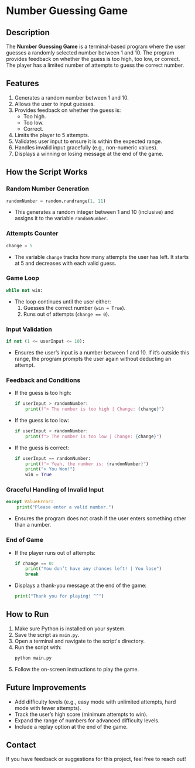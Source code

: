 # Number Guessing Game

## Description
The **Number Guessing Game** is a terminal-based program where the user guesses a randomly selected number between 1 and 10. The program provides feedback on whether the guess is too high, too low, or correct. The player has a limited number of attempts to guess the correct number.

## Features
1. Generates a random number between 1 and 10.
2. Allows the user to input guesses.
3. Provides feedback on whether the guess is:
   - Too high.
   - Too low.
   - Correct.
4. Limits the player to 5 attempts.
5. Validates user input to ensure it is within the expected range.
6. Handles invalid input gracefully (e.g., non-numeric values).
7. Displays a winning or losing message at the end of the game.

## How the Script Works
### Random Number Generation
```python
randomNumber = random.randrange(1, 11)
```
- This generates a random integer between 1 and 10 (inclusive) and assigns it to the variable `randomNumber`.

### Attempts Counter
```python
change = 5
```
- The variable `change` tracks how many attempts the user has left. It starts at 5 and decreases with each valid guess.

### Game Loop
```python
while not win:
```
- The loop continues until the user either:
  1. Guesses the correct number (`win = True`).
  2. Runs out of attempts (`change == 0`).

### Input Validation
```python
if not (1 <= userInput <= 10):
```
- Ensures the user’s input is a number between 1 and 10. If it’s outside this range, the program prompts the user again without deducting an attempt.

### Feedback and Conditions
- If the guess is too high:
  ```python
  if userInput > randomNumber:
      print(f"> The number is too high | Change: {change}")
  ```
- If the guess is too low:
  ```python
  if userInput < randomNumber:
      print(f"> The number is too low | Change: {change}")
  ```
- If the guess is correct:
  ```python
  if userInput == randomNumber:
      print(f"> Yeah, the number is: {randomNumber}")
      print("> You Won!")
      win = True
  ```

### Graceful Handling of Invalid Input
```python
except ValueError:
    print("Please enter a valid number.")
```
- Ensures the program does not crash if the user enters something other than a number.

### End of Game
- If the player runs out of attempts:
  ```python
  if change == 0:
      print("You don’t have any chances left! | You lose")
      break
  ```
- Displays a thank-you message at the end of the game:
  ```python
  print("Thank you for playing! ^^")
  ```

## How to Run
1. Make sure Python is installed on your system.
2. Save the script as `main.py`.
3. Open a terminal and navigate to the script's directory.
4. Run the script with:
   ```bash
   python main.py
   ```
5. Follow the on-screen instructions to play the game.

## Future Improvements
- Add difficulty levels (e.g., easy mode with unlimited attempts, hard mode with fewer attempts).
- Track the user’s high score (minimum attempts to win).
- Expand the range of numbers for advanced difficulty levels.
- Include a replay option at the end of the game.

## Contact
If you have feedback or suggestions for this project, feel free to reach out!
